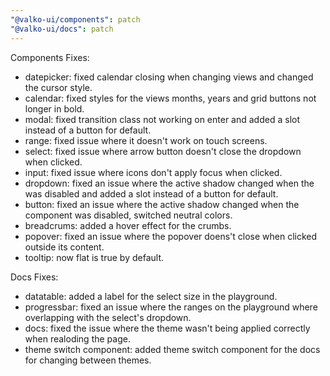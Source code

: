```yaml
---
"@valko-ui/components": patch
"@valko-ui/docs": patch
---
```


Components Fixes:

- datepicker: fixed calendar closing when changing views and changed the cursor style.
- calendar: fixed styles for the views months, years and grid buttons not longer in bold.
- modal: fixed transition class not working on enter and added a slot instead of a button for default.
- range: fixed issue where it doesn't work on touch screens.
- select: fixed issue where arrow button doesn't close the dropdown when clicked.
- input: fixed issue where icons don't apply focus when clicked.
- dropdown: fixed an issue where the active shadow changed when the was disabled and added a slot instead of a button for default.
- button: fixed an issue where the active shadow changed when the component was disabled, switched neutral colors.
- breadcrums: added a hover effect for the crumbs.
- popover: fixed an issue where the popover doens't close when clicked outside its content.
- tooltip: now flat is true by default.

Docs Fixes:

- datatable: added a label for the select size in the playground.
- progressbar: fixed an issue where the ranges on the playground where overlapping with the select's dropdown.
- docs: fixed the issue where the theme wasn't being applied correctly when realoding the page.
- theme switch component: added theme switch component for the docs for changing between themes.
